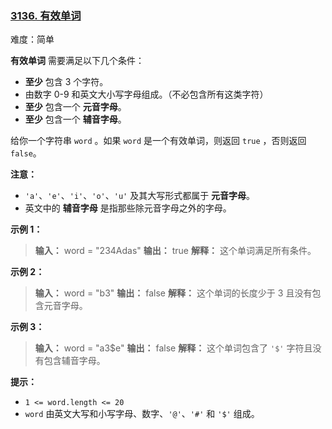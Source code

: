 ### [3136\. 有效单词](https://leetcode.cn/problems/valid-word/)

难度：简单

**有效单词** 需要满足以下几个条件：

- **至少** 包含 3 个字符。
- 由数字 0-9 和英文大小写字母组成。（不必包含所有这类字符）
- **至少** 包含一个 **元音字母**。
- **至少** 包含一个 **辅音字母**。

给你一个字符串 `word` 。如果 `word` 是一个有效单词，则返回 `true` ，否则返回 `false`。

**注意：**

- `'a'`、`'e'`、`'i'`、`'o'`、`'u'` 及其大写形式都属于 **元音字母**。
- 英文中的 **辅音字母** 是指那些除元音字母之外的字母。

**示例 1：**

> **输入：** word = "234Adas"
> **输出：** true
> **解释：**
> 这个单词满足所有条件。

**示例 2：**

> **输入：** word = "b3"
> **输出：** false
> **解释：**
> 这个单词的长度少于 3 且没有包含元音字母。

**示例 3：**

> **输入：** word = "a3\$e"
> **输出：** false
> **解释：**
> 这个单词包含了 `'$'` 字符且没有包含辅音字母。

**提示：**

- `1 <= word.length <= 20`
- `word` 由英文大写和小写字母、数字、`'@'`、`'#'` 和 `'$'` 组成。
